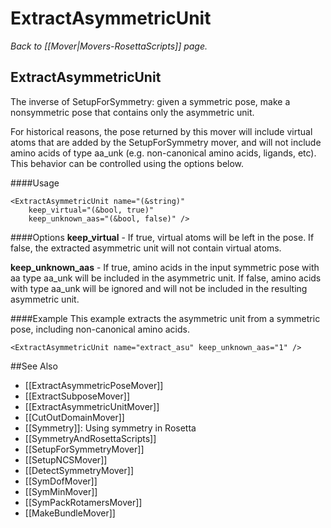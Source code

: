 # ExtractAsymmetricUnit
*Back to [[Mover|Movers-RosettaScripts]] page.*
## ExtractAsymmetricUnit

The inverse of SetupForSymmetry: given a symmetric pose, make a nonsymmetric pose that contains only the asymmetric unit.

For historical reasons, the pose returned by this mover will include virtual atoms that are added by the SetupForSymmetry mover, and will not include amino acids of type aa_unk (e.g. non-canonical amino acids, ligands, etc).  This behavior can be controlled using the options below.

####Usage
```
<ExtractAsymmetricUnit name="(&string)"
    keep_virtual="(&bool, true)"
    keep_unknown_aas="(&bool, false)" />
```

####Options
**keep_virtual** - If true, virtual atoms will be left in the pose.  If false, the extracted asymmetric unit will not contain virtual atoms.

**keep_unknown_aas** - If true, amino acids in the input symmetric pose with aa type aa_unk will be included in the asymmetric unit.  If false, amino acids with type aa_unk will be ignored and will not be included in the resulting asymmetric unit.

####Example
This example extracts the asymmetric unit from a symmetric pose, including non-canonical amino acids.
```
<ExtractAsymmetricUnit name="extract_asu" keep_unknown_aas="1" />
```

##See Also

* [[ExtractAsymmetricPoseMover]]
* [[ExtractSubposeMover]]
* [[ExtractAsymmetricUnitMover]]
* [[CutOutDomainMover]]
* [[Symmetry]]: Using symmetry in Rosetta
* [[SymmetryAndRosettaScripts]]
* [[SetupForSymmetryMover]]
* [[SetupNCSMover]]
* [[DetectSymmetryMover]]
* [[SymDofMover]]
* [[SymMinMover]]
* [[SymPackRotamersMover]]
* [[MakeBundleMover]]